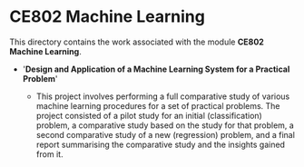 # CE802 Machine Learning

This directory contains the work associated with the module **CE802 Machine Learning**.

- '**Design and Application of a Machine Learning System for a Practical Problem**'

  - This project involves performing a full comparative study of various machine learning procedures for a set of practical problems. The project consisted of a pilot study for an initial (classification) problem, a comparative study based on the study for that problem, a second comparative study of a new (regression) problem, and a final report summarising the comparative study and the insights gained from it.
  
